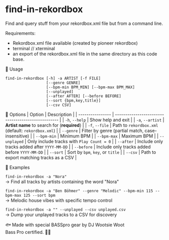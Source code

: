 # find-in-rekordbox
Find and query stuff from your rekordbox.xml file but from a command line. 

Requirements: 
- Rekordbox.xml file available (created by pioneer rekordbox)
- terminal // xterminal
- an export of the rekordbox.xml file in the same directory as this code base.

🧰 Usage
```
find-in-rekordbox [-h] -a ARTIST [-f FILE]
                  [--genre GENRE]
                  [--bpm-min BPM_MIN] [--bpm-max BPM_MAX]
                  [--unplayed]
                  [--after AFTER] [--before BEFORE]
                  [--sort {bpm,key,title}]
                  [--csv CSV]
```

🧩 Options
| Option           | Description                                        |
| ---------------- | -------------------------------------------------- |
| `-h`, `--help`   | Show help and exit                                 |
| `-a`, `--artist` | **Artist name** to search for (**required**)       |
| `-f`, `--file`   | Path to `rekordbox.xml` (default: `rekordbox.xml`) |
| `--genre`        | Filter by genre (partial match, case-insensitive)  |
| `--bpm-min`      | Minimum BPM                                        |
| `--bpm-max`      | Maximum BPM                                        |
| `--unplayed`     | Only include tracks with `Play Count = 0`          |
| `--after`        | Include only tracks added after `YYYY-MM-DD`       |
| `--before`       | Include only tracks added before `YYYY-MM-DD`      |
| `--sort`         | Sort by `bpm`, `key`, or `title`                   |
| `--csv`          | Path to export matching tracks as a CSV            |


🧪 Examples  

```find-in-rekordbox -a "Nora"```  
→ Find all tracks by artists containing the word "Nora"


```find-in-rekordbox -a "Ben Böhmer" --genre "Melodic" --bpm-min 115 --bpm-max 125 --sort bpm```  
→ Melodic house vibes with specific tempo control


```find-in-rekordbox -a "" --unplayed --csv unplayed.csv```  
→ Dump your unplayed tracks to a CSV for discovery


🐟 Made with special BASSpro gear by DJ Wootsie Woot  
Bass Pro certified. 🎣🕺
